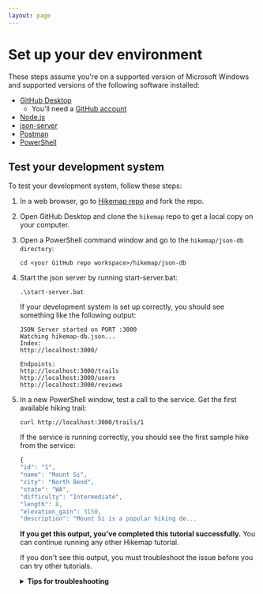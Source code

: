 ```yaml
---
layout: page
---
```


# Set up your dev environment

These steps assume you're on a supported version of Microsoft Windows and supported versions of the following software installed:
* [GitHub Desktop](https://desktop.github.com)
    * You'll need a [GitHub account](https://github.com)
* [Node.js](https://nodejs.org/en/)
* [json-server](https://www.npmjs.com/package/json-server)
* [Postman](https://www.postman.com/downloads/)
* [PowerShell](https://learn.microsoft.com/en-us/powershell/scripting/install/installing-powershell?view=powershell-7.4)

## Test your development system

To test your development system, follow these steps:

1. In a web browser, go to [Hikemap repo](https://github.com/soyoahn/hikemap) and fork the repo. 
2. Open GitHub Desktop and clone the `hikemap` repo to get a local copy on your computer.
3. Open a PowerShell command window and go to the `hikemap/json-db directory`: 

    ```shell
    cd <your GitHub repo workspace>/hikemap/json-db
    ```
2. Start the json server by running start-server.bat: 
    ```shell
    .\start-server.bat
    ``` 
    If your development system is set up correctly, you should see something like the following output: 
    ```shell
    JSON Server started on PORT :3000
    Watching hikemap-db.json...
    Index:
    http://localhost:3000/

    Endpoints:
    http://localhost:3000/trails
    http://localhost:3000/users
    http://localhost:3000/reviews
    ``` 
4. In a new PowerShell window, test a call to the service. Get the first available hiking trail:

    ```shell
    curl http://localhost:3000/trails/1
    ```
    If the service is running correctly, you should see the first sample hike from the service: 

    ```js
    {
    "id": "1",
    "name": "Mount Si",
    "city": "North Bend",
    "state": "WA",
    "difficulty": "Intermediate",
    "length": 8,
    "elevation_gain": 3150,
    "description": "Mount Si is a popular hiking de...
    ```
    **If you get this output, you've completed this tutorial successfully.** You can continue running any other Hikemap tutorial.
    
    If you don't see this output, you must troubleshoot the issue before you can try other tutorials.

    <details>
    <summary><b>Tips for troubleshooting</b></summary>
        
    1. Check your commands for typos
    2. Check that you're in the correct directory
    3. Look up any error messages to verify that all prerequisite software was installed correctly
    4. Check that all prerequisite software is up to date
    </details>
        